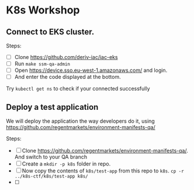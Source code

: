 # K8s Workshop

## Connect to EKS cluster.

Steps:

- [ ] Clone https://github.com/deriv-iac/iac-eks
- [ ] Run `make ssm-qa-admin`
- [ ] Open https://device.sso.eu-west-1.amazonaws.com/ and login.
- [ ] And enter the code displayed at the bottom.

Try `kubectl get ns` to check if your connected successfully

## Deploy a test application

We will deploy the application the way developers do it, using https://github.com/regentmarkets/environment-manifests-qa/

Steps:

- [ ] Clone https://github.com/regentmarkets/environment-manifests-qa/. And switch to your QA branch
- [ ] Create a `mkdir -p k8s` folder in repo.
- [ ] Now copy the contents of `k8s/test-app` from this repo to `k8s`. `cp -r ../k8s-ctf/k8s/test-app k8s/`
- [ ] 

